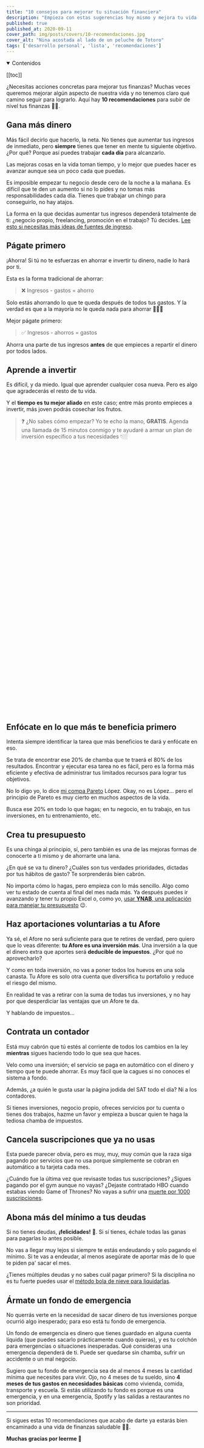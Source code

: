 ```yaml
---
title: "10 consejos para mejorar tu situación financiera"
description: "Empieza con estas sugerencias hoy mismo y mejora tu vida financiera."
published: true
published_at: 2020-09-11
cover_path: img/posts/covers/10-recomendaciones.jpg
cover_alt: "Nina acostada al lado de un peluche de Totoro"
tags: ['desarrollo personal', 'lista', 'recomendaciones']
---
```


<details open>
  <summary>
    Contenidos
  </summary>

  [[toc]]

</details>

¿Necesitas acciones concretas para mejorar tus finanzas? Muchas veces queremos mejorar algún aspecto de nuestra vida y no tenemos claro qué camino seguir para lograrlo. Aquí hay **10 recomendaciones** para subir de nivel tus finanzas 🙌🏼.

## Gana más dinero

Más fácil decirlo que hacerlo, la neta. No tienes que aumentar tus ingresos de inmediato, pero **siempre** tienes que tener en mente tu siguiente objetivo. ¿Por qué? Porque así puedes trabajar **cada día** para alcanzarlo.

Las mejoras cosas en la vida toman tiempo, y lo mejor que puedes hacer es avanzar aunque sea un poco cada que puedas.

Es imposible empezar tu negocio desde cero de la noche a la mañana. Es difícil que te den un aumento si no lo pides y no tomas más responsabilidades cada día. Tienes que trabajar un chingo para conseguirlo, no hay atajos.

La forma en la que decidas aumentar tus ingresos dependerá totalmente de ti: ¿negocio propio, freelancing, promoción en el trabajo? Tú decides. [Lee esto si necesitas más ideas de fuentes de ingreso](/posts/la-unica-forma-sostenible-de-ahorrar-mas/#incrementa-tus-ingresos/).

## Págate primero

¡Ahorra! Si tú no te esfuerzas en ahorrar e invertir tu dinero, nadie lo hará por ti.

Esta es la forma tradicional de ahorrar:

> ❌ Ingresos - gastos = ahorro

Solo estás ahorrando lo que te queda después de todos tus gastos. Y la verdad es que a la mayoría no le queda nada para ahorrar 🤦🏻‍♂️

Mejor págate primero:

> ✅ Ingresos - ahorros = gastos

Ahorra una parte de tus ingresos **antes** de que empieces a repartir el dinero por todos lados.

## Aprende a invertir

Es difícil, y da miedo. Igual que aprender cualquier cosa nueva. Pero es algo que agradecerás el resto de tu vida.

Y el **tiempo es tu mejor aliado** en este caso; entre más pronto empieces a invertir, más joven podrás cosechar los frutos.

> ❓ ¿No sabes cómo empezar? Yo te echo la mano, **GRATIS**. Agenda una llamada de 15 minutos conmigo y te ayudaré a armar un plan de inversión específico a tus necesidades 👇🏼

<div class="calendly-inline-widget" data-url="https://calendly.com/perrodinero/exploracion?hide_event_type_details=1&background_color=fafafa&primary_color=1d853b" style="min-width:320px;height:700px;"></div>
<script type="text/javascript" src="https://assets.calendly.com/assets/external/widget.js"></script>

## Enfócate en lo que más te beneficia primero

Intenta siempre identificar la tarea que más beneficios te dará y enfócate en eso.

Se trata de encontrar ese 20% de chamba que te traerá el 80% de los resultados. Encontrar y ejecutar esa tarea no es fácil, pero es la forma más eficiente y efectiva de administrar tus limitados recursos para lograr tus objetivos.

No lo digo yo, lo dice [mi compa Pareto](https://es.wikipedia.org/wiki/Principio_de_Pareto) López. Okay, no es López... pero el principio de Pareto es muy cierto en muchos aspectos de la vida.

Busca ese 20% en todo lo que hagas; en tu negocio, en tu trabajo, en tus inversiones, en tu entrenamiento, etc.

## Crea tu presupuesto

Es una chinga al principio, sí, pero también es una de las mejoras formas de conocerte a ti mismo y de ahorrarte una lana.

¿En qué se va tu dinero? ¿Cuáles son tus verdades prioridades, dictadas por tus hábitos de gasto? Te sorprenderás bien cabrón.

No importa cómo lo hagas, pero empieza con lo más sencillo. Algo como ver tu estado de cuenta al final del mes nada más. Ya después puedes ir avanzando y tener tu propio Excel o, como yo, [usar **YNAB**, una aplicación para manejar tu presupuesto](/posts/conoce-ynab-y-crea-tu-presupuesto/) 😉.

## Haz aportaciones voluntarias a tu Afore

Ya sé, el Afore no será suficiente para que te retires de verdad, pero quiero que lo veas diferente: **tu Afore es una inversión más**. Una inversión a la que el dinero extra que aportes será **deducible de impuestos**. ¿Por qué no aprovecharlo?

Y como en toda inversión, no vas a poner todos los huevos en una sola canasta. Tu Afore es solo otra cuenta que diversifica tu portafolio y reduce el riesgo del mismo.

En realidad te vas a retirar con la suma de todas tus inversiones, y no hay por que desperdiciar las ventajas que un Afore te da.

Y hablando de impuestos...

## Contrata un contador

Está muy cabrón que tú estés al corriente de todos los cambios en la ley **mientras** sigues haciendo todo lo que sea que haces.

Velo como una inversión; el servicio se paga en automático con el dinero y tiempo que te puede ahorrar. Es muy fácil que la cagues si no conoces el sistema a fondo.

Además, ¿a quién le gusta usar la página jodida del SAT todo el día? Ni a los contadores.

Si tienes inversiones, negocio propio, ofreces servicios por tu cuenta o tienes dos trabajos, hazme un favor y empieza a buscar quien te haga la tediosa chamba de impuestos.

## Cancela suscripciones que ya no usas

Esta puede parecer obvia, pero es muy, muy, muy común que la raza siga pagando por servicios que no usa porque simplemente se cobran en automático a tu tarjeta cada mes.

¿Cuándo fue la última vez que revisaste todas tus suscripciones? ¿Sigues pagando por el gym aunque no vayas? ¿Dejaste contratado HBO cuando estabas viendo Game of Thrones? No vayas a sufrir una [muerte por 1000 suscripciones](/posts/muerte-por-mil-suscripciones/).

## Abona más del mínimo a tus deudas

Si no tienes deudas, **¡felicidades!** 👏. Si sí tienes, échale todas las ganas para pagarlas lo antes posible.

No vas a llegar muy lejos si siempre te estás endeudando y solo pagando el mínimo. Si te vas a endeudar, al menos asegúrate de aportar más de lo que te piden pa' sacar el mes.

¿Tienes múltiples deudas y no sabes cuál pagar primero? Si la disciplina no es tu fuerte puedes usar el [método bola de nieve para liquidarlas](/posts/bola-de-nieve/).

## Ármate un fondo de emergencia

No querrás verte en la necesidad de sacar dinero de tus inversiones porque ocurrió algo inesperado; para eso está tu fondo de emergencia.

Un fondo de emergencia es dinero que tienes guardado en alguna cuenta líquida (que puedes sacarlo prácticamente cuando quieras), y es tu colchón para emergencias o situaciones inesperadas. Qué consideras una emergencia dependerá de ti. Puede ser quedarse sin chamba, sufrir un accidente o un mal negocio.

Sugiero que tu fondo de emergencia sea de al menos 4 meses la cantidad mínima que necesites para vivir. Ojo, no 4 meses de tu sueldo, sino **4 meses de tus gastos en necesidades básicas** como vivienda, comida, transporte y escuela. Si estás utilizando tu fondo es porque es una emergencia, y en una emergencia, Spotify y las salidas a restaurantes no son prioridad.

***

Si sigues estas 10 recomendaciones que acabo de darte ya estarás bien encaminado a una vida de finanzas saludable 💪🏼.

**Muchas gracias por leerme 💛**
